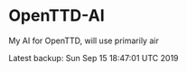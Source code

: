 # OpenTTD-AI
My AI for OpenTTD, will use primarily air

Latest backup: Sun Sep 15 18:47:01 UTC 2019

